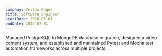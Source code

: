 ```yaml
---
company: Yellow Pages
title: Software Engineer
startDate: 2016-05-01
endDate: 2017-07-01
---
```


Managed PostgreSQL to MongoDB database migration, designed a video content system, and established and maintained Pytest and Mocha test automation frameworks across multiple projects.